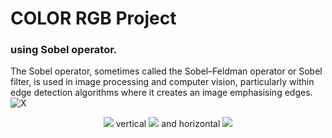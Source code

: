 # COLOR RGB Project
### using Sobel operator.
The Sobel operator, sometimes called the Sobel–Feldman operator or Sobel filter, is used in image processing and computer vision,
particularly within edge detection algorithms where it creates an image emphasising edges.
![X](https://i.gyazo.com/4f7b69ea0150d094e770bfeb2da0c971.png)

<p align="center">
<img src="https://www.tutorialspoint.com/dip/images/sobel1.jpg">
vertical   <img src="https://www.tutorialspoint.com/dip/images/sobel2.jpg">
and  horizontal <img src="https://www.tutorialspoint.com/dip/images/sobel3.jpg">
</p>
